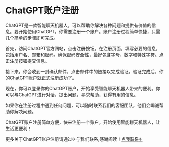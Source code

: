 # ChatGPT账户注册

ChatGPT是一款智能聊天机器人，可以帮助你解决各种问题和提供有价值的信息。要开始使用ChatGPT，你需要注册一个账户。账户注册过程简单快捷，只需几个简单的步骤即可完成。

首先，访问ChatGPT官方网站，点击注册按钮。在注册页面，填写必要的信息，包括用户名、邮箱和密码。确保密码安全性，最好包含字母、数字和特殊字符。点击注册按钮提交信息。

接下来，你会收到一封确认邮件，点击邮件中的链接以完成验证。验证完成后，你的ChatGPT账户就正式注册成功了。

现在，你可以登录你的ChatGPT账户，开始享受智能聊天机器人带来的便利。你可以与ChatGPT进行对话，提出问题，寻求帮助，获得有用的信息。

如果你在注册过程中遇到任何问题，可以随时联系我们的客服团队，他们会竭诚帮助你解决问题。

ChatGPT账户注册简单方便，快来注册一个账户，开始使用智能聊天机器人，让生活更便利！

更多关于ChatGPT账户注册请通过✈与我们联系,感谢阅读！[点我联系✈](https://data.G208.com)